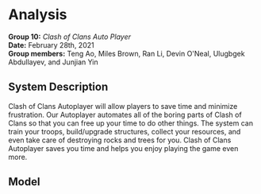 # Analysis

**Group 10:** _Clash of Clans Auto Player_\
**Date:** February 28th, 2021\
**Group members:** Teng Ao, Miles Brown, Ran Li, Devin O'Neal, Ulugbgek Abdullayev, and Junjian Yin

## System Description

Clash of Clans Autoplayer will allow players to save time and minimize frustration. Our Autoplayer automates all of the boring parts of Clash of Clans so that you can free up your time to do other things. The system can train your troops, build/upgrade structures, collect your resources, and even take care of destroying rocks and trees for you. Clash of Clans Autoplayer saves you time and helps you enjoy playing the game even more.

## Model
